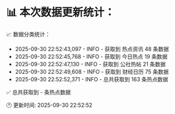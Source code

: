 📊 本次数据更新统计：
==========================

📈 数据分类统计：
- 2025-09-30 22:52:43,097 - INFO - 获取到 热点资讯 48 条数据
- 2025-09-30 22:52:45,768 - INFO - 获取到 今日热点 19 条数据
- 2025-09-30 22:52:47,130 - INFO - 获取到 公社热帖 21 条数据
- 2025-09-30 22:52:49,608 - INFO - 获取到 财经日历 75 条数据
- 2025-09-30 22:52:52,371 - INFO - 总共获取到 163 条热点数据

✅ 总共获取到 - 条热点数据

🕐 更新时间: 2025-09-30 22:52:52
